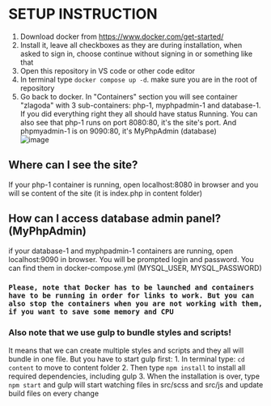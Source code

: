 <h1>SETUP INSTRUCTION</h1>

1. Download docker from https://www.docker.com/get-started/
2. Install it, leave all checkboxes as they are during installation, when asked to sign in, choose continue without signing in or something like that
3. Open this repository in VS code or other code editor
4. In terminal type <code>docker compose up -d</code>. make sure you are in the root of repository
5. Go back to docker. In "Containers" section you will see container "zlagoda" with 3 sub-containers: php-1, myphpadmin-1 and database-1. If you did everything right they all should have status Running. You can also see that php-1 runs on port 8080:80, it's the site's port. And phpmyadmin-1 is on 9090:80, it's MyPhpAdmin (database)  
  ![image](https://github.com/RitaKr/zlagoda/assets/46822688/f66577d6-0542-464e-b417-7fed6310cdd2)

<h2>Where can I see the site?</h2>
If your php-1 container is running, open localhost:8080 in browser and you will se content of the site (it is index.php in content folder)

<h2>How can I access database admin panel? (MyPhpAdmin)</h2>
if your database-1 and myphpadmin-1 containers are running, open localhost:9090 in browser. You will be prompted login and password. You can find them in docker-compose.yml (MYSQL_USER, MYSQL_PASSWORD)

<h3><code>Please, note that Docker has to be launched and containers have to be running in order for links to work. But you can also stop the containers when you are not working with them, if you want to save some memory and CPU</code></h3>

<h3>Also note that we use gulp to bundle styles and scripts!</h3>
It means that we can create multiple styles and scripts and they all will bundle in one file. But you have to start gulp first:
1. In terminal type: <code>cd content</code> to move to content folder
2. Then type <code>npm install</code> to install all required dependencies, including gulp
3. When the installation is over, type <code>npm start</code> and gulp will start watching files in src/scss and src/js and update build files on every change


